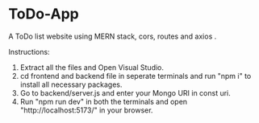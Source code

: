 # ToDo-App
A ToDo list website using MERN stack, cors, routes and axios .

Instructions:

1. Extract all the files and Open Visual Studio.
2. cd frontend and backend file in seperate terminals and run "npm i" to install all necessary packages.
3. Go to backend/server.js and enter your Mongo URI in const uri.
4. Run "npm run dev" in both the terminals and open "http://localhost:5173/" in your browser.
